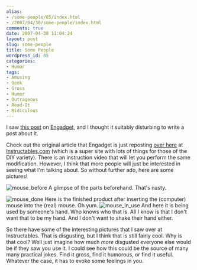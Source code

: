 ```yaml
---
alias:
- /some-people/85/index.html
- /2007/04/30/some-people/index.html
comments: true
date: 2007-04-30 11:04:24
layout: post
slug: some-people
title: Some People
wordpress_id: 85
categories:
- Humor
tags:
- Amusing
- Geek
- Gross
- Humor
- Outrageous
- Read-It
- Ridiculous
---
```


I saw [this post](http://www.engadget.com/2007/04/30/the-steampunk-mouse-and-the-mouse-mouse/) on [Engadget](http://www.engadget.com/), and I thought it suitably disturbing to write a post about it.

Check out the original article that Engadget is just reposting [over here](http://www.instructables.com/id/EM1O9XJF0YPF7M5/) at [Instructables.com](http://www.instructables.com/) (which is a super site with lots of things for those of the DIY variety). There is an instruction video that will let you perform the same modification. However, I think that more people will just be interested in seeing what I'm talking about. So without further ado, here are some pictures!



![mouse_before](http://farm1.static.flickr.com/226/478636125_0ca99b18e7_m.jpg)
A glimpse of the parts beforehand. That's nasty.

![mouse_done](http://farm1.static.flickr.com/217/478636119_3aea1e52e8_m.jpg)
Here is the finished product after inserting the (computer) mouse into the (real) mouse. Oh yum.
![mouse_in_use](http://farm1.static.flickr.com/185/478636121_f16d110447_m.jpg)
And here it is being used by someone's hand. Who knows who that is. All I know is that I don't want that to be my hand. And I don't want to shake their hand either.


So there have some of the interesting pictures that I saw over at Instructables. That is disgusting, but I think that is still fairly cool. Why is that cool? Well just imagine how much _more_ disgusted everyone else would be if they saw you use it. I could see how this could be the source of many many practical jokes. Find it gross, find it humorous, or find it useful. Whatever the case, it has to evoke some feelings in you.
